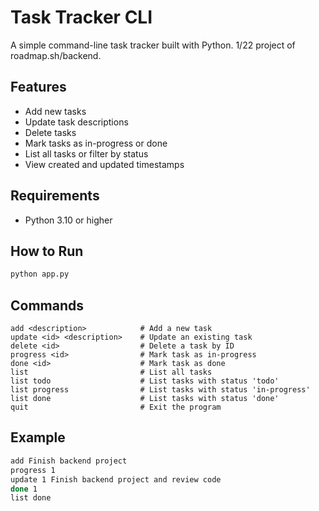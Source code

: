 # Task Tracker CLI

A simple command-line task tracker built with Python. 1/22 project of roadmap.sh/backend.

## Features

- Add new tasks
- Update task descriptions
- Delete tasks
- Mark tasks as in-progress or done
- List all tasks or filter by status
- View created and updated timestamps

## Requirements

- Python 3.10 or higher

## How to Run

```bash
python app.py
```

## Commands

```
add <description>            # Add a new task
update <id> <description>    # Update an existing task
delete <id>                  # Delete a task by ID
progress <id>                # Mark task as in-progress
done <id>                    # Mark task as done
list                         # List all tasks
list todo                    # List tasks with status 'todo'
list progress                # List tasks with status 'in-progress'
list done                    # List tasks with status 'done'
quit                         # Exit the program
```

## Example

```bash
add Finish backend project
progress 1
update 1 Finish backend project and review code
done 1
list done
```
